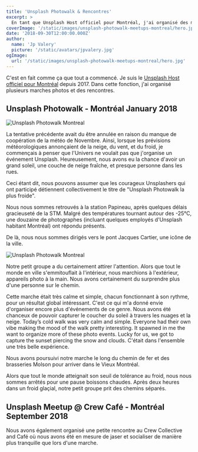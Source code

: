 ```yaml
---
title: 'Unsplash Photowalk & Rencontres'
excerpt: >
  En tant que Unsplash Host officiel pour Montréal, j'ai organisé des marches photo et des rencontres. Nous avons encore à ce jour le record de marche la plus froide.
coverImage: '/static/images/unsplash-photowalk-meetups-montreal/hero.jpg'
date: '2018-09-30T12:00:00.000Z'
author:
  name: 'Jp Valery'
  picture: '/static/avatars/jpvalery.jpg'
ogImage:
  url: '/static/images/unsplash-photowalk-meetups-montreal/hero.jpg'
---
```


C'est en fait comme ça que tout a commencé. Je suis le [Unsplash Host officiel pour Montréal](https://medium.com/unsplash/host-profile-jp-valery-72654ba707d5) depuis 2017. Dans cette fonction, j'ai organisé plusieurs marches photos et des rencontres.

## Unsplash Photowalk - Montréal January 2018

![Unsplash Photowalk Montreal](/static/images/unsplash-montreal-photowalk-cold-winter.jpeg)

La tentative précédente avait du être annulée en raison du manque de coopération de la météo de Novembre. Ainsi, lorsque les prévisions météorologiques annonçaient de la neige, du vent, et du froid, je commençais à penser que l'Univers ne voulait pas que j'organise un événement Unsplash. Heureusement, nous avons eu la chance d'avoir un grand soleil, une couche de neige fraîche, et presque personne dans les rues.

Ceci étant dit, nous pouvons assumer que les courageux Unsplashers qui ont participé détiennent collectivement le titre de "Unsplash Photowalk la plus froide".

Nous nous sommes retrouvés à la station Papineau, après quelques délais gracieuseté de la STM. Malgré des températures tournant autour des -25°C, une douzaine de photographes (incluant quelques employés d'Unsplash habitant Montréal) ont répondu présents.

De là, nous nous sommes dirigés vers le pont Jacques Cartier, une icône de la ville.

![Unsplash Photowalk Montreal](/static/images/unsplash-montreal-photowalk-cold-winter-2.jpeg)

Notre petit groupe a du certainement attirer l'attention. Alors que tout le monde en ville s'emmitouflait à l'intérieur, nous marchions à l'extérieur, appareils photo à la main. Nous avons certainement du surprendre plus d'une personne sur le chemin.

Cette marche était très calme et simple, chacun fonctionnant à son rythme, pour un résultat global intéressant. C'est ce qui m'a donné envie d'organiser encore plus d'événements de ce genre. Nous avons été chanceux de pouvoir capturer le coucher du soleil à travers les nuages et la neige. Today’s cold walk was very calm and simple. Everyone had their own vibe making the mood of the walk pretty interesting. It spawned in me the want to organize more of these photo events. Lucky for us, we got to capture the sunset piercing the snow and clouds. C'était dans l'ensemble une très belle expérience.

Nous avons poursuivi notre marche le long du chemin de fer et des brasseries Molson pour arriver dans le Vieux Montréal.

Alors que tout le monde atteignait son seuil de tolérance au froid, nous nous sommes arrêtés pour une pause boissons chaudes. Après deux heures dans un froid glaçial, notre petit groupe prit des chemins séparés.

## Unsplash Meetup @ Crew Café - Montréal September 2018

Nous avons également organisé une petite rencontre au Crew Collective and Café où nous avons été en mesure de jaser et socialiser de manière plus tranquille que lors d'une marche.
